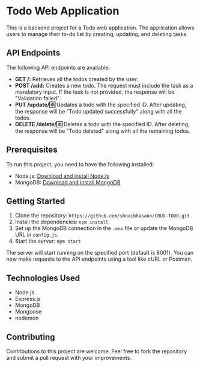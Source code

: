 # Todo Web Application

This is a backend project for a Todo web application. The application allows users to manage their to-do list by creating, updating, and deleting tasks.

## API Endpoints

The following API endpoints are available:

- **GET /:** Retrieves all the todos created by the user.
- **POST /add:** Creates a new todo. The request must include the task as a mandatory input. If the task is not provided, the response will be "Validation failed".
- **PUT /update/:id:** Updates a todo with the specified ID. After updating, the response will be "Todo updated successfully" along with all the todos.
- **DELETE /delete/:id:** Deletes a todo with the specified ID. After deleting, the response will be "Todo deleted" along with all the remaining todos.

## Prerequisites

To run this project, you need to have the following installed:

- Node.js: [Download and install Node.js](https://nodejs.org)
- MongoDB: [Download and install MongoDB](https://www.mongodb.com)

## Getting Started

1. Clone the repository: `https://github.com/shoaibhasann/CRUD-TODO.git`
2. Install the dependencies: `npm install`
3. Set up the MongoDB connection in the `.env` file or update the MongoDB URL in `config.js`.
4. Start the server: `npm start`

The server will start running on the specified port (default is 8001). You can now make requests to the API endpoints using a tool like cURL or Postman.

## Technologies Used

- Node.js
- Express.js
- MongoDB
- Mongoose
- nodemon

## Contributing

Contributions to this project are welcome. Feel free to fork the repository and submit a pull request with your improvements.
